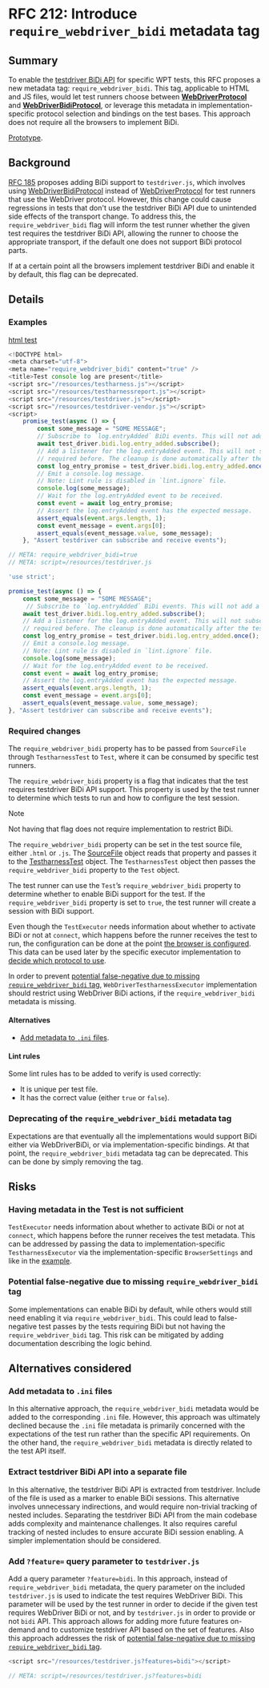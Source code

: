 # RFC 212: Introduce `require_webdriver_bidi` metadata tag

## Summary

To enable the [testdriver BiDi API](https://github.com/web-platform-tests/rfcs/blob/master/rfcs/testdriver_bidi.md) for specific WPT tests, this RFC proposes a new metadata tag: `require_webdriver_bidi`. This tag, applicable to HTML and JS files, would let test runners choose between [**WebDriverProtocol**](https://github.com/web-platform-tests/wpt/blob/9c76757f5332678f9952f6ccb3824f62d30eca1f/tools/wptrunner/wptrunner/executors/executorwebdriver.py#L644) and [**WebDriverBidiProtocol**](https://github.com/web-platform-tests/wpt/blob/9c76757f5332678f9952f6ccb3824f62d30eca1f/tools/wptrunner/wptrunner/executors/executorwebdriver.py#L736), or leverage this metadata in implementation-specific protocol selection and bindings on the test bases. This approach does not require all the browsers to implement BiDi.

[Prototype](https://github.com/web-platform-tests/wpt/pull/48622).

## Background

[RFC 185](https://github.com/web-platform-tests/rfcs/blob/master/rfcs/testdriver_bidi.md) proposes adding BiDi support to  `testdriver.js`, which involves using [WebDriverBidiProtocol](https://github.com/web-platform-tests/wpt/blob/9c76757f5332678f9952f6ccb3824f62d30eca1f/tools/wptrunner/wptrunner/executors/executorwebdriver.py#L736) instead of [WebDriverProtocol](https://github.com/web-platform-tests/wpt/blob/9c76757f5332678f9952f6ccb3824f62d30eca1f/tools/wptrunner/wptrunner/executors/executorwebdriver.py#L644) for test runners that use the WebDriver protocol. However, this change could cause regressions in tests that don't use the testdriver BiDi API due to unintended side effects of the transport change. To address this, the `require_webdriver_bidi` flag will inform the test runner whether the given test requires the testdriver BiDi API, allowing the runner to choose the appropriate transport, if the default one does not support BiDi protocol parts.

If at a certain point all the browsers implement testdriver BiDi and enable it by default, this flag can be deprecated.

## Details

### Examples

[html test](https://github.com/web-platform-tests/wpt/blob/9395d384f5c69a9a3a7fc4de04249f77500b2d3f/infrastructure/webdriver/bidi/subscription.html#L3)
```javascript
<!DOCTYPE html>
<meta charset="utf-8">
<meta name="require_webdriver_bidi" content="true" />
<title>Test console log are present</title>
<script src="/resources/testharness.js"></script>
<script src="/resources/testharnessreport.js"></script>
<script src="/resources/testdriver.js"></script>
<script src="/resources/testdriver-vendor.js"></script>
<script>
    promise_test(async () => {
        const some_message = "SOME MESSAGE";
        // Subscribe to `log.entryAdded` BiDi events. This will not add a listener to the page.
        await test_driver.bidi.log.entry_added.subscribe();
        // Add a listener for the log.entryAdded event. This will not subscribe to the event, so the subscription is
        // required before. The cleanup is done automatically after the test is finished.
        const log_entry_promise = test_driver.bidi.log.entry_added.once();
        // Emit a console.log message.
        // Note: Lint rule is disabled in `lint.ignore` file.
        console.log(some_message);
        // Wait for the log.entryAdded event to be received.
        const event = await log_entry_promise;
        // Assert the log.entryAdded event has the expected message.
        assert_equals(event.args.length, 1);
        const event_message = event.args[0];
        assert_equals(event_message.value, some_message);
    }, "Assert testdriver can subscribe and receive events");
```

```javascript
// META: require_webdriver_bidi=true
// META: script=/resources/testdriver.js

'use strict';

promise_test(async () => {
    const some_message = "SOME MESSAGE";
     // Subscribe to `log.entryAdded` BiDi events. This will not add a listener to the page.
    await test_driver.bidi.log.entry_added.subscribe();
    // Add a listener for the log.entryAdded event. This will not subscribe to the event, so the subscription is
    // required before. The cleanup is done automatically after the test is finished.
    const log_entry_promise = test_driver.bidi.log.entry_added.once();
    // Emit a console.log message.
    // Note: Lint rule is disabled in `lint.ignore` file.
    console.log(some_message);
    // Wait for the log.entryAdded event to be received.
    const event = await log_entry_promise;
    // Assert the log.entryAdded event has the expected message.
    assert_equals(event.args.length, 1);
    const event_message = event.args[0];
    assert_equals(event_message.value, some_message);
}, "Assert testdriver can subscribe and receive events");
```

### Required changes

The `require_webdriver_bidi` property has to be passed from `SourceFile` through `TestharnessTest` to `Test`, where it can be consumed by specific test runners.

The `require_webdriver_bidi` property is a flag that indicates that the test requires testdriver BiDi API support. This property is used by the test runner to determine which tests to run and how to configure the test session.

> [!NOTE]  
> Not having that flag does not require implementation to restrict BiDi.

The `require_webdriver_bidi` property can be set in the test source file, either `.html` or `.js`. The [SourceFile](https://github.com/web-platform-tests/wpt/blob/9395d384f5c69a9a3a7fc4de04249f77500b2d3f/tools/manifest/sourcefile.py#L503) object reads that property and passes it to the [TestharnessTest](https://github.com/web-platform-tests/wpt/blob/9395d384f5c69a9a3a7fc4de04249f77500b2d3f/tools/manifest/item.py#L169) object. The `TestharnessTest` object then passes the `require_webdriver_bidi` property to the `Test` object.

The test runner can use the `Test`’s `require_webdriver_bidi` property to determine whether to enable BiDi support for the test. If the `require_webdriver_bidi` property is set to `true`, the test runner will create a session with BiDi support.

Even though the `TestExecutor` needs information about whether to activate BiDi or not at `connect`, which happens before the runner receives the test to run, the configuration can be done at the point [the browser is configured](https://github.com/web-platform-tests/wpt/pull/48618/files#diff-0df24b5b583c460182e687f7dc7a6a79dd2cd3389bc4a96f48483f60fceb51f7R272). This data can be used later by the specific executor implementation to [decide which protocol to use](https://github.com/web-platform-tests/wpt/pull/48618/files#diff-c2f15328bc1ddfa8fb93c09ae41651e2bcfdad4f257932263a3e92c3f8deffceR248).

In order to prevent [potential false-negative due to missing `require_webdriver_bidi` tag](#potential-false-negative-due-to-missing-require_webdriver_bidi-tag),  `WebDriverTestharnessExecutor` implementation should restrict using WebDriver BiDi actions, if the `require_webdriver_bidi` metadata is missing.

#### Alternatives

* [Add metadata to `.ini` files](#add-metadata-to-ini-files).

#### Lint rules

Some lint rules has to be added to verify is used correctly:
* It is unique per test file.
* It has the correct value (either `true` or `false`).

### Deprecating of the `require_webdriver_bidi` metadata tag

Expectations are that eventually all the implementations would support BiDi either via WebDriverBiDi, or via implementation-specific bindings. At that point, the `require_webdriver_bidi` metadata tag can be deprecated. This can be done by simply removing the tag.

## Risks

### Having metadata in the Test is not sufficient

`TestExecutor` needs information about whether to activate BiDi or not at `connect`, which happens before the runner receives the test metadata. This can be addressed by passing the data to implementation-specific `TestharnessExecutor` via the implementation-specific `BrowserSettings` and  like in the [example](https://github.com/web-platform-tests/wpt/pull/48618/files#diff-0df24b5b583c460182e687f7dc7a6a79dd2cd3389bc4a96f48483f60fceb51f7R269).

### Potential false-negative due to missing `require_webdriver_bidi` tag

Some implementations can enable BiDi by default, while others would still need enabling it via `require_webdriver_bidi`. This could lead to false-negative test passes by the tests requiring BiDi but not having the `require_webdriver_bidi` tag. This risk can be mitigated by adding documentation describing the logic behind.

## Alternatives considered

### Add metadata to `.ini` files

In this alternative approach, the `require_webdriver_bidi` metadata would be added to the corresponding `.ini` file. However, this approach was ultimately declined because the `.ini` file metadata is primarily concerned with the expectations of the test run rather than the specific API requirements. On the other hand, the `require_webdriver_bidi` metadata is directly related to the test API itself.

### Extract testdriver BiDi API into a separate file

In this alternative, the testdriver BiDi API is extracted from testdriver. Include of the file is used as a marker to enable BiDi sessions. This alternative involves unnecessary indirections, and would require non-trivial tracking of nested includes. Separating the testdriver BiDi API from the main codebase adds complexity and maintenance challenges. It also requires careful tracking of nested includes to ensure accurate BiDi session enabling. A simpler implementation should be considered.

### Add `?feature=` query parameter to `testdriver.js`

Add a query parameter `?feature=bidi`. In this approach, instead of `require_webdriver_bidi` metadata, the query parameter on the included `testdriver.js` is used to indicate the test requires WebDriver BiDi. This parameter will be used by the test runner in order to decide if the given test requires WebDriver BiDi or not, and by `testdriver.js` in order to provide or not `bidi` API. This approach allows for adding more future features on-demand and to customize testdriver API based on the set of features. Also this approach addresses the risk of [potential false-negative due to missing `require_webdriver_bidi` tag](#potential-false-negative-due-to-missing-require_webdriver_bidi-tag).

```javascript
<script src="/resources/testdriver.js?features=bidi"></script>
```

```javascript
// META: script=/resources/testdriver.js?features=bidi
```
